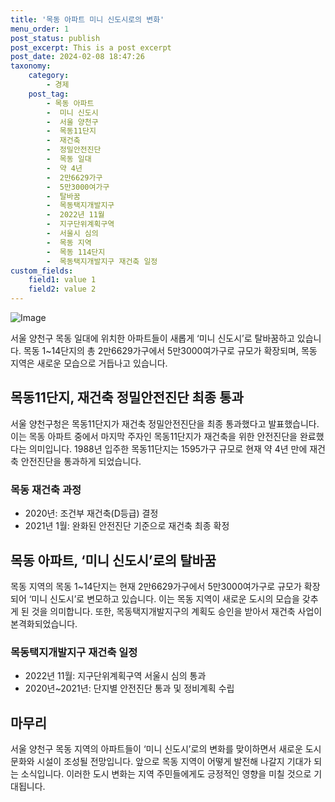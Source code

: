```yaml
---
title: '목동 아파트 미니 신도시로의 변화'
menu_order: 1
post_status: publish
post_excerpt: This is a post excerpt
post_date: 2024-02-08 18:47:26
taxonomy:
    category:
        - 경제
    post_tag:
        - 목동 아파트
        -  미니 신도시
        -  서울 양천구
        -  목동11단지
        -  재건축
        -  정밀안전진단
        -  목동 일대
        -  약 4년
        -  2만6629가구
        -  5만3000여가구
        -  탈바꿈
        -  목동택지개발지구
        -  2022년 11월
        -  지구단위계획구역
        -  서울시 심의
        -  목동 지역
        -  목동 114단지
        -  목동택지개발지구 재건축 일정
custom_fields:
    field1: value 1
    field2: value 2
---
```


![Image](https://imgnews.pstatic.net/image/243/2024/02/08/0000056176_001_20240208135901264.jpg?type=w647)

서울 양천구 목동 일대에 위치한 아파트들이 새롭게 ‘미니 신도시’로 탈바꿈하고 있습니다. 목동 1~14단지의 총 2만6629가구에서 5만3000여가구로 규모가 확장되며, 목동 지역은 새로운 모습으로 거듭나고 있습니다. 
## 목동11단지, 재건축 정밀안전진단 최종 통과
서울 양천구청은 목동11단지가 재건축 정밀안전진단을 최종 통과했다고 발표했습니다. 이는 목동 아파트 중에서 마지막 주자인 목동11단지가 재건축을 위한 안전진단을 완료했다는 의미입니다. 1988년 입주한 목동11단지는 1595가구 규모로 현재 약 4년 만에 재건축 안전진단을 통과하게 되었습니다.
### 목동 재건축 과정
- 2020년: 조건부 재건축(D등급) 결정
- 2021년 1월: 완화된 안전진단 기준으로 재건축 최종 확정
## 목동 아파트, ‘미니 신도시’로의 탈바꿈
목동 지역의 목동 1~14단지는 현재 2만6629가구에서 5만3000여가구로 규모가 확장되어 ‘미니 신도시’로 변모하고 있습니다. 이는 목동 지역이 새로운 도시의 모습을 갖추게 된 것을 의미합니다. 또한, 목동택지개발지구의 계획도 승인을 받아서 재건축 사업이 본격화되었습니다.
### 목동택지개발지구 재건축 일정
- 2022년 11월: 지구단위계획구역 서울시 심의 통과
- 2020년~2021년: 단지별 안전진단 통과 및 정비계획 수립
## 마무리
서울 양천구 목동 지역의 아파트들이 ‘미니 신도시’로의 변화를 맞이하면서 새로운 도시 문화와 시설이 조성될 전망입니다. 앞으로 목동 지역이 어떻게 발전해 나갈지 기대가 되는 소식입니다. 이러한 도시 변화는 지역 주민들에게도 긍정적인 영향을 미칠 것으로 기대됩니다.
